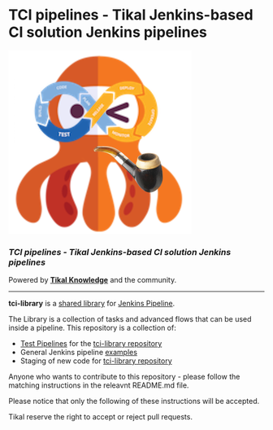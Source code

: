 # TCI pipelines - Tikal Jenkins-based CI solution Jenkins pipelines
![tci-pipelines](src/resources/images/tci-pipelines.png)

### ***TCI pipelines - Tikal Jenkins-based CI solution Jenkins pipelines***

Powered by **[Tikal Knowledge](http://www.tikalk.com)** and the community.
<hr/>

**tci-library** is a [shared library](https://jenkins.io/doc/book/pipeline/shared-libraries/) for [Jenkins Pipeline](https://jenkins.io/doc/book/pipeline/).

The Library is a collection of tasks and advanced flows that can be used inside a pipeline.
This repository is a collection of:

* [Test Pipelines](test/tpl/README.md) for the [tci-library repository](https://github.com/TikalCI/tci-library)
* General Jenkins pipeline [examples](examples/README.md)
* Staging of new code for [tci-library repository](https://github.com/TikalCI/tci-library)

Anyone who wants to contribute to this repository - please follow the matching instructions in the releavnt README.md file.

Please notice that only the following of these instructions will be accepted.

Tikal reserve the right to accept or reject pull requests.
